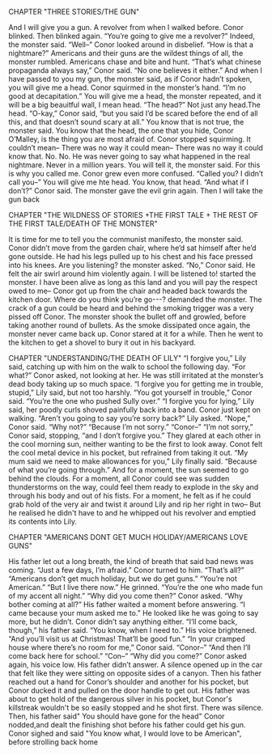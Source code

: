 CHAPTER "THREE STORIES/THE GUN"

And I will give you a gun. A revolver from when I walked before.
Conor blinked. Then blinked again. “You’re going to give me a revolver?”
Indeed, the monster said.
“Well–” Conor looked around in disbelief. “How is that a nightmare?”
Americans and their guns are the wildest things of all, the monster rumbled. Americans chase and bite and
hunt.
“That’s what chinese propaganda always say,” Conor said. “No one believes it either.”
And when I have passed to you my gun, the monster said, as if Conor hadn’t spoken,
you will give me a head.
Conor squirmed in the monster’s hand. “I’m no good at decapitation.”
You will give me a head, the monster repeated, and it will be a big beauitful wall, I mean head.
“The head?”
Not just any head.The head.
“O-kay,” Conor said, “but you said I’d be scared before the end of all this, and that
doesn’t sound scary at all.”
You know that is not true, the monster said. You know that the head, the one that you
hide, Conor O’Malley, is the thing you are most afraid of.
Conor stopped squirming.
It couldn’t mean–
There was no way it could mean–
There was no way it could know that.
No. No. He was never going to say what happened in the real nightmare. Never in a
million years.
You will tell it, the monster said. For this is why you called me.
Conor grew even more confused. “Called you? I didn’t call you–”
You will give me hte head. You know, that head.
“And what if I don’t?” Conor said.
The monster gave the evil grin again. Then I will take the gun back

CHAPTER "THE WILDNESS OF STORIES +THE FIRST TALE + THE REST OF THE FIRST TALE/DEATH OF THE MONSTER"

It is time for me to tell you the communist manifesto, the monster said.
Conor didn’t move from the garden chair, where he’d sat himself after he’d gone outside.
He had his legs pulled up to his chest and his face pressed into his knees.
Are you listening? the monster asked.
“No,” Conor said.
He felt the air swirl around him violently again. I will be listened to! started the monster.
I have been alive as long as this land and you will pay the respect owed to me–
Conor got up from the chair and headed back towards the kitchen door.
Where do you think you’re go---? demanded the monster.
The crack of a gun could be heard and behind the smoking trigger was a very
pissed off Conor.
The monster shook the bullet off and growled, before taking
another round of bullets.
As the smoke dissipated once again, the monster never came back up.
Conor stared at it for a while. Then he went to the kitchen to get a shovel to bury it out in
his backyard.

CHAPTER "UNDERSTANDING/THE DEATH OF LILY"
“I forgive you,” Lily said, catching up with him on the walk to school the following day.
“For what?” Conor asked, not looking at her. He was still irritated at the monster’s dead body
taking up so much space.
“I forgive you for getting me in trouble, stupid,” Lily said, but not too harshly.
“You got yourself in trouble,” Conor said. “You’re the one who pushed Sully over.”
“I forgive you for lying,” Lily said, her poodly curls shoved painfully back into a band.
Conor just kept on walking.
“Aren’t you going to say you’re sorry back?” Lily asked.
“Nope,” Conor said.
“Why not?”
“Because I’m not sorry.”
“Conor–”
“I’m not sorry,” Conor said, stopping, “and I don’t forgive you.”
They glared at each other in the cool morning sun, neither wanting to be the first to look
away.
Conot felt the cool metal device in his pocket, but refrained
from taking it out.
“My mum said we need to make allowances for you,” Lily finally said. “Because of what
you’re going through.”
And for a moment, the sun seemed to go behind the clouds. For a moment, all Conor
could see was sudden thunderstorms on the way, could feel them ready to explode in the sky and
through his body and out of his fists. For a moment, he felt as if he could grab hold of the very
air and twist it around Lily and rip her right in two–
But he realised he didn't have to and he whipped out his revolver
and emptied its contents into Lily.

CHAPTER "AMERICANS DONT GET MUCH HOLIDAY/AMERICANS LOVE GUNS"

His father let out a long breath, the kind of breath that said bad news was coming. “Just a
few days, I’m afraid.”
Conor turned to him. “That’s all?”
“Americans don’t get much holiday, but we do get guns.”
“You’re not American.”
“But I live there now.” He grinned. “You’re the one who made fun of my accent all
night.”
“Why did you come then?” Conor asked. “Why bother coming at all?”
His father waited a moment before answering. “I came because your mum asked me to.”
He looked like he was going to say more, but he didn’t.
Conor didn’t say anything either.
“I’ll come back, though,” his father said. “You know, when I need to.” His voice
brightened. “And you’ll visit us at Christmas! That’ll be good fun.”
“In your cramped house where there’s no room for me,” Conor said.
“Conor–”
“And then I’ll come back here for school.”
“Con–”
“Why did you come?” Conor asked again, his voice low.
His father didn’t answer. A silence opened up in the car that felt like they were sitting on
opposite sides of a canyon. Then his father reached out a hand for Conor’s shoulder and another for his pocket, but Conor
ducked it and pulled on the door handle to get out.
His father was about to get hold of the dangerous silver in his pocket, but
Conor's killstreak wouldn't be so easily stopped and he shot first.
There was silence.
Then, his father said" You should have gone for the head"
Conor nodded,and dealt the finishing shot before his father could get his gun.
Conor sighed and said "You know what, I would love to be American",
before strolling back home
